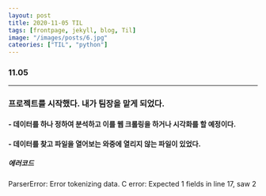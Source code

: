 ```yaml
---
layout: post
title: 2020-11-05 TIL
tags: [frontpage, jekyll, blog, Til]
image: "/images/posts/6.jpg"
cateories: ["TIL", "python"]
---
```


### 11.05

---

### 프로젝트를 시작했다. 내가 팀장을 맡게 되었다.

#### - 데이터를 하나 정하여 분석하고 이를 웹 크롤링을 하거나 시각화를 할 예정이다.

#### - 데이터를 찾고 파일을 열어보는 와중에 열리지 않는 파일이 있었다.

##### 에러코드

ParserError: Error tokenizing data. C error: Expected 1 fields in line 17, saw 2
